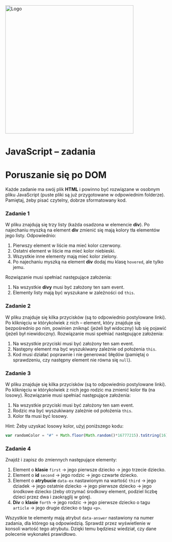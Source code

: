 <img alt="Logo" src="http://coderslab.pl/svg/logo-coderslab.svg" width="400">

# JavaScript &ndash; zadania
# Poruszanie się po DOM

Każde zadanie ma swój plik **HTML** i powinno być rozwiązane w osobnym pliku JavaScript (puste pliki są już przygotowane w odpowiednim folderze).
Pamiętaj, żeby pisać czytelny, dobrze sformatowany kod.


### Zadanie 1
W pliku znajdują się trzy listy (każda osadzona w elemencie **div**). Po najechaniu myszką na element **div** zmienić się mają kolory tła elementów jego listy. Odpowiednio:
 1. Pierwszy element w liście ma mieć kolor czerwony.
 2. Ostatni element w liście ma mieć kolor niebieski.
 3. Wszystkie inne elementy mają mieć kolor zielony.
 4. Po najechaniu myszką na element **div** dodaj mu klasę ```hovered```, ale tylko jemu.

Rozwiązanie musi spełniać następujące założenia:
 1. Na wszystkie **divy** musi być założony ten sam event.
 2. Elementy listy mają być wyszukane w zależności od ```this```.

### Zadanie 2
W pliku znajduje się kilka przycisków (są to odpowiednio postylowane linki). Po kliknięciu w którykolwiek z nich &ndash; element, który znajduje się bezpośrednio po nim, powinien zniknąć (jeżeli był widoczny) lub się pojawić (jeżeli był niewidoczny).
Rozwiązanie musi spełniać następujące założenia:
1. Na wszystkie przyciski musi być założony ten sam event.
2. Następny element ma być wyszukiwany zależnie od położenia ```this```.
3. Kod musi działać poprawnie i nie generować błędów (pamiętaj o sprawdzeniu, czy następny element nie równa się ```null```).


### Zadanie 3
W pliku znajduje się kilka przycisków (są to odpowiednio postylowane linki). Po kliknięciu w którykolwiek z nich jego rodzic ma zmienić kolor tła (na losowy).
Rozwiązanie musi spełniać następujące założenia:
1. Na wszystkie przyciski musi być założony ten sam event.
2. Rodzic ma być wyszukiwany zależnie od położenia ```this```.
3. Kolor tła musi być losowy.

Hint:
Żeby uzyskać losowy kolor, użyj poniższego kodu:
```JavaScript
var randomColor = "#" + Math.floor(Math.random()*16777215).toString(16);
```

### Zadanie 4
Znajdź i zapisz do zmiennych następujące elementy:
1. Element o **klasie** ```first``` -> jego pierwsze dziecko -> jego trzecie dziecko.
2. Element o **id** ```second``` -> jego rodzic -> jego czwarte dziecko.
3. Element o **atrybucie** ```data-ex``` nastawionym na wartość ```third``` -> jego dziadek -> jego ostatnie dziecko -> jego pierwsze dziecko -> jego środkowe dziecko (żeby otrzymać środkowy element, podziel liczbę dzieci przez dwa i zaokrąglij w górę).
4. **Div** o **klasie** ```forth``` -> jego rodzic -> jego pierwsze dziecko o tagu ```article``` -> jego drugie dziecko o tagu ```<p>```.

Wszystkie te elementy mają atrybut ```data-answer``` nastawiony na numer zadania, dla którego są odpowiedzią.
Sprawdź przez wyświetlenie w konsoli wartość tego atrybutu. Dzięki temu będziesz wiedział, czy dane polecenie wykonałeś prawidłowo.
